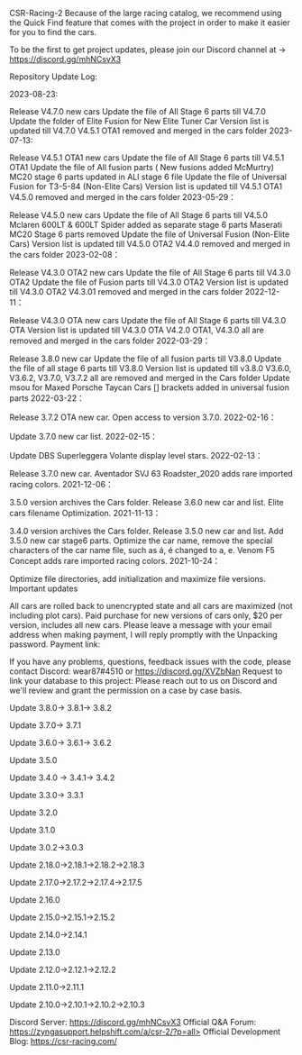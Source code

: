 CSR-Racing-2
Because of the large racing catalog, we recommend using the Quick Find feature that comes with the project in order to make it easier for you to find the cars.


To be the first to get project updates, please join our Discord channel at → https://discord.gg/mhNCsvX3

Repository Update Log:

2023-08-23:

Release V4.7.0 new cars
Update the file of All Stage 6 parts till V4.7.0
Update the folder of Elite Fusion for New Elite Tuner Car
Version list is updated till V4.7.0
V4.5.1 OTA1 removed and merged in the cars folder
2023-07-13:

Release V4.5.1 OTA1 new cars
Update the file of All Stage 6 parts till V4.5.1 OTA1
Update the file of All fusion parts ( New fusions added McMurtry)
MC20 stage 6 parts updated in ALl stage 6 file
Update the file of Universal Fusion for T3-5-84 (Non-Elite Cars)
Version list is updated till V4.5.1 OTA1
V4.5.0 removed and merged in the cars folder
2023-05-29：

Release V4.5.0 new cars
Update the file of All Stage 6 parts till V4.5.0
Mclaren 600LT & 600LT Spider added as separate stage 6 parts
Maserati MC20 Stage 6 parts removed
Update the file of Universal Fusion (Non-Elite Cars)
Version list is updated till V4.5.0 OTA2
V4.4.0 removed and merged in the cars folder
2023-02-08：

Release V4.3.0 OTA2 new cars
Update the file of All Stage 6 parts till V4.3.0 OTA2
Update the file of Fusion parts till V4.3.0 OTA2
Version list is updated till V4.3.0 OTA2
V4.3.01 removed and merged in the cars folder
2022-12-11：

Release V4.3.0 OTA new cars
Update the file of All Stage 6 parts till V4.3.0 OTA
Version list is updated till V4.3.0 OTA
V4.2.0 OTA1, V4.3.0 all are removed and merged in the cars folder
2022-03-29：

Release 3.8.0 new car
Update the file of all fusion parts till V3.8.0
Update the file of all stage 6 parts till V3.8.0
Version list is updated till v3.8.0
V3.6.0, V3.6.2, V3.7.0, V3.7.2 all are removed and merged in the Cars folder
Update msou for Maxed Porsche Taycan Cars
[] brackets added in universal fusion parts
2022-03-22：

Release 3.7.2 OTA new car.
Open access to version 3.7.0.
2022-02-16：

Update 3.7.0 new car list.
2022-02-15：

Update DBS Superleggera Volante display level stars.
2022-02-13：

Release 3.7.0 new car.
Aventador SVJ 63 Roadster_2020 adds rare imported racing colors.
2021-12-06：

3.5.0 version archives the Cars folder.
Release 3.6.0 new car and list.
Elite cars filename Optimization.
2021-11-13：

3.4.0 version archives the Cars folder.
Release 3.5.0 new car and list.
Add 3.5.0 new car stage6 parts.
Optimize the car name, remove the special characters of the car name file, such as á, é changed to a, e.
Venom F5 Concept adds rare imported racing colors.
2021-10-24：

Optimize file directories, add initialization and maximize file versions.
Important updates

All cars are rolled back to unencrypted state and all cars are maximized (not including plot cars).
Paid purchase for new versions of cars only, $20 per version, includes all new cars.
Please leave a message with your email address when making payment, I will reply promptly with the Unpacking password.
Payment link:

If you have any problems, questions, feedback issues with the code, please contact Discord: wear87#4510 or https://discord.gg/XVZbNan
Request to link your database to this project:
Please reach out to us on Discord and we'll review and grant the permission on a case by case basis.

Update 3.8.0→ 3.8.1→ 3.8.2


Update 3.7.0→ 3.7.1


Update 3.6.0→ 3.6.1→ 3.6.2


Update 3.5.0


Update 3.4.0 → 3.4.1→ 3.4.2
 

Update 3.3.0→ 3.3.1
  

Update 3.2.0
 

Update 3.1.0


Update 3.0.2→3.0.3
 

Update 2.18.0→2.18.1→2.18.2→2.18.3
  

Update 2.17.0→2.17.2→2.17.4→2.17.5
 

Update 2.16.0
 

Update 2.15.0→2.15.1→2.15.2
 

Update 2.14.0→2.14.1
 

Update 2.13.0
 

Update 2.12.0→2.12.1→2.12.2
  

Update 2.11.0→2.11.1
 

Update 2.10.0→2.10.1→2.10.2→2.10.3













Discord Server: https://discord.gg/mhNCsvX3
Official Q&A Forum: https://zyngasupport.helpshift.com/a/csr-2/?p=all>
Official Development Blog: https://csr-racing.com/
